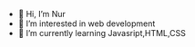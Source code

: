 - 👋 Hi, I’m Nur
- 👀 I’m interested in web development
- 🌱 I’m currently learning Javasript,HTML,CSS


<!---
nurtx/nurtx is a ✨ special ✨ repository because its `README.md` (this file) appears on your GitHub profile.
You can click the Preview link to take a look at your changes.
--->
